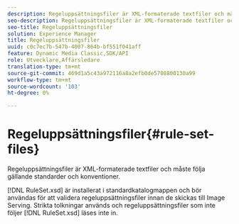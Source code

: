```yaml
---
description: Regeluppsättningsfiler är XML-formaterade textfiler och måste följa gällande standarder och konventioner.
seo-description: Regeluppsättningsfiler är XML-formaterade textfiler och måste följa gällande standarder och konventioner.
seo-title: Regeluppsättningsfiler
solution: Experience Manager
title: Regeluppsättningsfiler
uuid: c0c7ec7b-547b-4007-864b-bf551f041aff
feature: Dynamic Media Classic,SDK/API
role: Utvecklare,Affärsledare
translation-type: tm+mt
source-git-commit: 469d1a5c43a972116a8a2efb0de5708800130a99
workflow-type: tm+mt
source-wordcount: '103'
ht-degree: 0%

---
```



# Regeluppsättningsfiler{#rule-set-files}

Regeluppsättningsfiler är XML-formaterade textfiler och måste följa gällande standarder och konventioner.

[!DNL RuleSet.xsd] är installerat i standardkatalogmappen och bör användas för att validera regeluppsättningsfiler innan de skickas till Image Serving. Strikta tolkningar används och regeluppsättningsfiler som inte följer [!DNL RuleSet.xsd] läses inte in.
